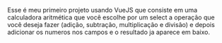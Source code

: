 Esse é meu primeiro projeto usando VueJS que consiste em uma calculadora aritmética que você escolhe por um select a operação que você deseja fazer (adição, subtração, multiplicação e divisão) e depois adicionar os numeros nos campos e o resultado ja aparece em baixo.
